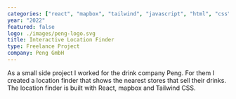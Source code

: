 ```yaml
---
categories: ["react", "mapbox", "tailwind", "javascript", "html", "css"]
year: "2022"
featured: false
logo: ./images/peng-logo.svg
title: Interactive Location Finder
type: Freelance Project
company: Peng GmbH
---
```


As a small side project I worked for the drink company Peng. For them I created a location finder that shows the nearest stores that sell their drinks. The location finder is built with React, mapbox and Tailwind CSS.
